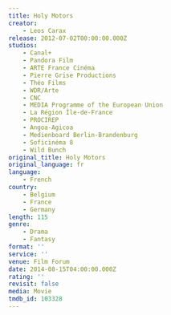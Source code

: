 ```yaml
---
title: Holy Motors
creator:
    - Leos Carax
release: 2012-07-02T00:00:00.000Z
studios:
    - Canal+
    - Pandora Film
    - ARTE France Cinéma
    - Pierre Grise Productions
    - Théo Films
    - WDR/Arte
    - CNC
    - MEDIA Programme of the European Union
    - La Région Île-de-France
    - PROCIREP
    - Angoa-Agicoa
    - Medienboard Berlin-Brandenburg
    - Soficinéma 8
    - Wild Bunch
original_title: Holy Motors
original_language: fr
language:
    - French
country:
    - Belgium
    - France
    - Germany
length: 115
genre:
    - Drama
    - Fantasy
format: ''
service: ''
venue: Film Forum
date: 2014-08-15T04:00:00.000Z
rating: ''
revisit: false
media: Movie
tmdb_id: 103328
---
```



